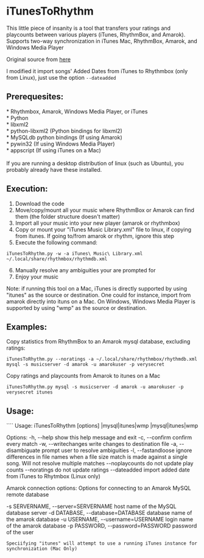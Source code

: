 iTunesToRhythm
==============

This little piece of insanity is a tool that transfers your ratings and playcounts between various players (iTunes, RhythmBox, and Amarok). Supports two-way synchronization in iTunes Mac, RhythmBox, Amarok, and Windows Media Player

Original source from [here](http://www.esanbock.com/iTunesToRhythm/iTunesToRhythm.html)

I modified it import songs' Added Dates from iTunes to Rhythmbox (only from Linux), just use the option ````--dateadded````
 
<h2>Prerequesites:</h2>
* Rhythmbox, Amarok, Windows Media Player, or iTunes<br />
* Python<br />
* libxml2<br />
* python-libxml2 (Python bindings for libxml2)<br />
* MySQLdb python bindings (If using Amarok)<br />
* pywin32 (If using Windows Media Player)<br />
* appscript (If using iTunes on a Mac)<br />
<br />
If you are running a desktop distribution of linux (such as Ubuntu), you probably already have these installed.<br />

<h2>Execution:</h2>

1. Download the code
2. Move/copy/mount all your music where RhythmBox or Amarok can find them (the folder structure doesn't matter)
3. Import all your music into your new player (amarok or rhythmbox)
4. Copy or mount your "iTunes Music Library.xml" file to linux, if copying from itunes.  If going to/from amarok or rhythm, ignore this step
5. Execute the following command: 
````
iTunesToRhythm.py -w -a iTunes\ Music\ Library.xml ~/.local/share/rhythmbox/rhythmdb.xml
````
6. Manually resolve any ambiguities your are prompted for
7. Enjoy your music

Note: if running this tool on a Mac, iTunes is directly supported by using "itunes" as the source or destination. One could for instance, import from amarok directly into ituns on a Mac. On Windows, Windows Media Player is supported by using "wmp" as the source or destination.

<h2>Examples:</h2>

Copy statistics from RhythmBox to an Amarok mysql database, excluding ratings:
````
iTunesToRhythm.py --noratings -a ~/.local/share/rhythmbox/rhythmdb.xml mysql -s musicserver -d amarok -u amarokuser -p verysecret
````
Copy ratings and playcounts from Amarok to itunes on a Mac
````
iTunesToRhythm.py mysql -s musicserver -d amarok -u amarokuser -p verysecret itunes
````
<h2>Usage:</h2>
````
Usage: iTunesToRhythm [options] <inputfile>|mysql|itunes|wmp <outputfile>|mysql|itunes|wmp

Options:
  -h, --help          show this help message and exit
  -c, --confirm       confirm every match
  -w, --writechanges  write changes to destination file
  -a, --disambiguate  prompt user to resolve ambiguities
  -l, --fastandloose  ignore differences in file names when a file size match is made against a single song. Will not resolve multiple matches
  --noplaycounts  do not update play counts
  --noratings  do not update ratings
  --dateadded  import added date from iTunes to Rhytmbox (Linux only)

  Amarok connection options:
   Options for connecting to an Amarok MySQL remote database

   -s SERVERNAME, --server=SERVERNAME
      host name of the MySQL database server
   -d DATABASE, --database=DATABASE
      database name of the amarok database
   -u USERNAME, --username=USERNAME
      login name of the amarok database
   -p PASSWORD, --password=PASSWORD
      password of the user
````
Speciifying "itunes" will attempt to use a running iTunes instance for synchronization (Mac Only)
